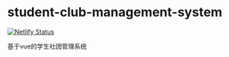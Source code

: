 # student-club-management-system

[![Netlify Status](https://api.netlify.com/api/v1/badges/af2af7ba-96e3-4047-a05e-eadeed582759/deploy-status)](https://app.netlify.com/sites/student-club-management-system/deploys)

基于vue的学生社团管理系统
